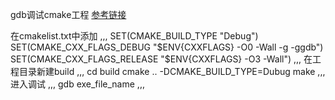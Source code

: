 gdb调试cmake工程  [参考链接](https://blog.csdn.net/lemonaha/article/details/72837561)

在cmakelist.txt中添加
,,,
SET(CMAKE_BUILD_TYPE "Debug")
SET(CMAKE_CXX_FLAGS_DEBUG "$ENV{CXXFLAGS} -O0 -Wall -g -ggdb")
SET(CMAKE_CXX_FLAGS_RELEASE "$ENV{CXXFLAGS} -O3 -Wall")
,,,
在工程目录新建build
,,,
cd build
cmake .. -DCMAKE_BUILD_TYPE=Dubug
make
,,,
进入调试
,,,
gdb exe_file_name
,,,
